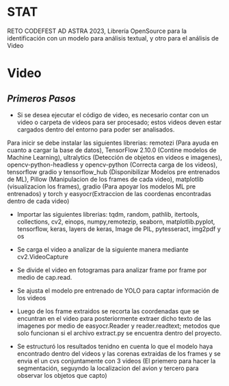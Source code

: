 # STAT
RETO CODEFEST AD ASTRA 2023, Librería OpenSource para la identificación con un modelo para análisis textual, y otro para el análisis de Video



# Video

## *Primeros Pasos*

 + Si se desea ejecutar el código de video, es necesario contar con un video o carpeta de videos para ser procesado; estos videos deven estar cargados dentro del entorno para poder ser analisados.
 
Para inicir se debe instalar las siguientes librerias: remotezi (Para ayuda en cuanto a cargar la base de datos), TensorFlow 2.10.0 (Contine modelos de Machine Learning), ultralytics (Detección de objetos en videos e imagenes), opencv-python-headless y opencv-python (Correcta carga de los videos), tensorflow gradio y tensorflow_hub (Disponibilizar Modelos pre entrenados de ML), Pillow (Manipulacion de los frames de cada video), matplotlib (visualizacion los frames), gradio (Para apoyar los modelos ML pre entrenados) y torch y easyocr(Extraccion de las coordenas encontradas dentro de cada video)

 + Importar las siguientes librerias: tqdm, random, pathlib, itertools, collections, cv2, einops, numpy,remotezip, seaborn, matplotlib.pyplot, tensorflow, keras, layers de keras, Image de PIL, pytesseract, img2pdf y os

 + Se carga el video a analizar de la siguiente manera mediante cv2.VideoCapture
 + Se divide el video en fotogramas para analizar frame por frame por medio de cap.read.
 + Se ajusta el modelo pre entrenado de YOLO para captar información de los videos
 + Luego de los frame extraidos se recorta las coordenadas que se encuntran en el video para posteriormente extraer dicho texto de las imagenes por medio de easyocr.Reader y reader.readtext; metodos que solo funcionan si el archivo extract.py se encuentra dentro del proyecto.
 + Se estructuró los resultados tenidno en cuenta lo que el modelo haya encontrado dentro del videos y las corenas extraidas de los frames y se envia el un cvs conjuntamente con 3 videos (El priemero para hacer la segmentación, seguyndo la localizacion del avion y tercero para observar los objetos que capto) 

